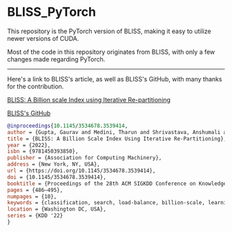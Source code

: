 # BLISS_PyTorch

This repository is the PyTorch version of BLISS, making it easy to utilize newer versions of CUDA.

Most of the code in this repository originates from BLISS, with only a few changes made regarding PyTorch.

---

Here's a link to BLISS's article, as well as BLISS's GitHub, with many thanks for the contribution.

[BLISS: A Billion scale Index using Iterative Re-partitioning](https://dl.acm.org/doi/abs/10.1145/3534678.3539414)

[BLISS's GitHub](https://github.com/gaurav16gupta/BLISS)

```bibtex
@inproceedings{10.1145/3534678.3539414,
author = {Gupta, Gaurav and Medini, Tharun and Shrivastava, Anshumali and Smola, Alexander J.},
title = {BLISS: A Billion Scale Index Using Iterative Re-Partitioning},
year = {2022},
isbn = {9781450393850},
publisher = {Association for Computing Machinery},
address = {New York, NY, USA},
url = {https://doi.org/10.1145/3534678.3539414},
doi = {10.1145/3534678.3539414},
booktitle = {Proceedings of the 28th ACM SIGKDD Conference on Knowledge Discovery and Data Mining},
pages = {486–495},
numpages = {10},
keywords = {classification, search, load-balance, billion-scale, learning-to-index},
location = {Washington DC, USA},
series = {KDD '22}
}
```